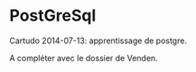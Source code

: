 PostGreSql
==========

Cartudo 2014-07-13: apprentissage de postgre.

A compléter avec le dossier de Venden.


